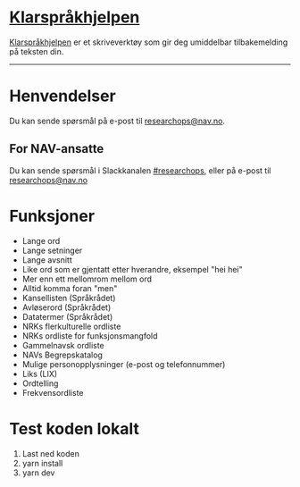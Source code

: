 [Klarspråkhjelpen](https://navikt.github.io/spraksjekk/)
================

[Klarspråkhjelpen](https://navikt.github.io/spraksjekk/) er et skriveverktøy som gir deg umiddelbar tilbakemelding på teksten din.

---

# Henvendelser

Du kan sende spørsmål på e-post til [researchops@nav.no](mailto:researchops@nav.no).

## For NAV-ansatte

Du kan sende spørsmål i Slackkanalen [#researchops](https://nav-it.slack.com/archives/C02UGFS2J4B), eller på e-post til [researchops@nav.no](mailto:researchops@nav.no)

# Funksjoner

- Lange ord
- Lange setninger
- Lange avsnitt
- Like ord som er gjentatt etter hverandre, eksempel "hei hei"
- Mer enn ett mellomrom mellom ord
- Alltid komma foran "men"
- Kansellisten (Språkrådet)
- Avløserord (Språkrådet)
- Datatermer (Språkrådet)
- NRKs flerkulturelle ordliste
- NRKs ordliste for funksjonsmangfold
- Gammelnavsk ordliste
- NAVs Begrepskatalog
- Mulige personopplysninger (e-post og telefonnummer)
- Liks (LIX)
- Ordtelling
- Frekvensordliste

# Test koden lokalt

1. Last ned koden
2. yarn install
3. yarn dev